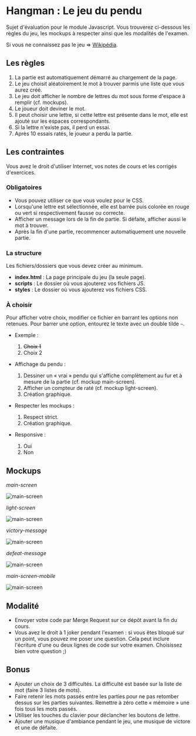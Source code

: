 Hangman : Le jeu du pendu
=========================

Sujet d'évaluation pour le module Javascript. Vous trouverez ci-dessous les règles du jeu, les mockups à respecter ainsi
que les modalités de l'examen.

Si vous ne connaissez pas le jeu => [Wikipédia](https://fr.wikipedia.org/wiki/Jeu_du_pendu).

## Les règles

1. La partie est automatiquement démarré au chargement de la page.
2. Le jeu choisit aléatoirement le mot à trouver parmis une liste que vous aurez créé.
3. Le jeu doit afficher le nombre de lettres du mot sous forme d'espace à remplir (cf. mockups).
4. Le joueur doit deviner le mot.
5. Il peut choisir une lettre, si cette lettre est présente dans le mot, elle est ajouté sur les espaces correspondants.
6. Si la lettre n'existe pas, il perd un essai.
7. Après 10 essais ratés, le joueur a perdu la partie.

## Les contraintes

Vous avez le droit d'utiliser Internet, vos notes de cours et les corrigés d'exercices.

### Obligatoires

- Vous pouvez utiliser ce que vous voulez pour le CSS.
- Lorsqu'une lettre est sélectionnée, elle est barrée puis colorée en rouge ou vert si respectivement fausse ou correcte.
- Afficher un message lors de la fin de partie. Si défaite, afficher aussi le mot à trouver.
- Après la fin d'une partie, recommencer automatiquement une nouvelle partie.

### La structure

Les fichiers/dossiers que vous devez créer au minimum.

- **index.html** : La page principale du jeu (la seule page).
- **scripts** : Le dossier où vous ajouterez vos fichiers JS.
- **styles** : Le dossier où vous ajouterez vos fichiers CSS.

### À choisir

Pour afficher votre choix, modifier ce fichier en barrant les options non retenues. Pour barrer une option, entourez le texte
avec un double tilde `~`.

- Exemple :
    1. ~~Choix 1~~
    2. Choix 2

- Affichage du pendu :
    1. Dessiner un « vrai » pendu qui s'affiche complètement au fur et à mesure de la partie (cf. mockup main-screen).
    2. Afficher un compteur de raté (cf. mockup light-screen).
    3. Création graphique.

- Respecter les mockups :
    1. Respect strict.
    2. Création graphique.

- Responsive :
    1. Oui
    2. Non

## Mockups

*main-screen*

![main-screen](mockups/main-screen.png)

*light-screen*

![main-screen](mockups/light-screen.png)

*victory-message*

![main-screen](mockups/victory-message.png)

*defeat-message*

![main-screen](mockups/defeat-message.png)

*main-screen-mobile*

![main-screen](mockups/main-screen-mobile.png)

## Modalité

- Envoyer votre code par Merge Request sur ce dépôt avant la fin du cours.
- Vous avez le droit à 1 joker pendant l'examen : si vous êtes bloqué sur un point, vous pouvez me poser une question.
Cela peut inclure l'écriture d'une ou deux lignes de code sur votre examen. Choisissez bien votre question ;)

## Bonus

- Ajouter un choix de 3 difficultés. La difficulté est basée sur la liste de mot (faire 3 listes de mots).
- Faire retenir les mots passés entre les parties pour ne pas retomber dessus sur les parties suivantes. Remettre à zéro
cette « mémoire » une fois tous les mots passés.
- Utiliser les touches du clavier pour déclancher les boutons de lettre.
- Ajouter une musique d'ambiance pendant le jeu, une musique de victore et une de défaite.
